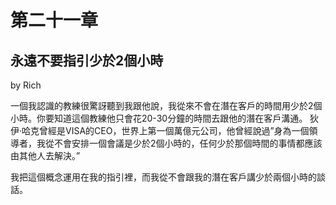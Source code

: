 # 第二十一章

## 永遠不要指引少於2個小時

by Rich

一個我認識的教練很驚訝聽到我跟他說，我從來不會在潛在客戶的時間用少於2個小時。你要知道這個教練他只會花20-30分鐘的時間去跟他的潛在客戶溝通。
狄伊·哈克曾經是VISA的CEO，世界上第一個萬億元公司，他曾經說過”身為一個領導者，我從不會安排一個會議是少於2個小時的，任何少於那個時間的事情都應該由其他人去解決。”

我把這個概念運用在我的指引裡，而我從不會跟我的潛在客戶講少於兩個小時的談話。
